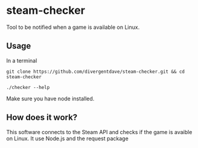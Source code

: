 # steam-checker
Tool to be notified when a game is available on Linux.

## Usage
In a terminal

```
git clone https://github.com/divergentdave/steam-checker.git && cd steam-checker
```
```
./checker --help
```

Make sure you have node installed.

## How does it work?
This software connects to the Steam API and checks if the game is avaible on Linux.
It use Node.js and the request package
